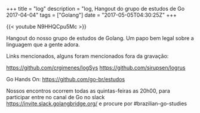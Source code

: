 +++
title = "log"
description = "log, Hangout do grupo de estudos de Go 2017-04-04"
tags = ["Golang"]
date = "2017-05-05T04:30:25Z"
+++

{{< youtube N9HHQCpu5Mc >}}

Hangout do nosso grupo de estudos de Golang.
Um papo bem legal sobre a linguagem que a gente adora.

Links mencionados, alguns foram mencionados fora da gravação:

https://github.com/crgimenes/logSys
https://github.com/sirupsen/logrus

Go Hands On:
https://github.com/go-br/estudos

Nossos encontros ocorrem todas as quintas-feiras as 20h00, para participar entre no canal de Go no slack https://invite.slack.golangbridge.org/ e procure por #brazilian-go-studies